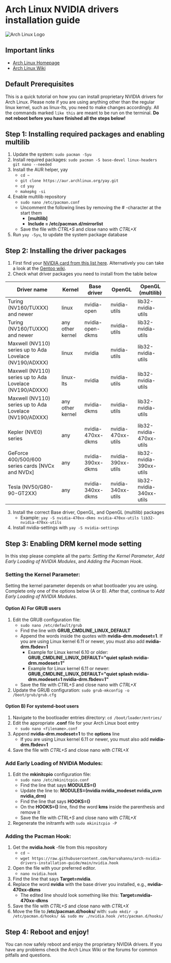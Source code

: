 # Arch Linux NVIDIA drivers installation guide

![Arch Linux Logo](https://archlinux.org/static/logos/archlinux-logo-dark-90dpi.ebdee92a15b3.png)

## Important links

- [Arch Linux Homepage](https://archlinux.org/ "Arch Linux Homepage")
- [Arch Linux Wiki](https://wiki.archlinux.org/ "Arch Wiki")

## Default Prerequisites

This is a quick tutorial on how you can install proprietary NVIDIA drivers for Arch Linux. Please note if you are using anything other than the regular linux kernel, such as linux-lts, you need to make changes accordingly. All the commands marked `like this` are meant to be run on the terminal. **Do not reboot before you have finished all the steps below!**

## Step 1: Installing required packages and enabling multilib

1. Update the system:
   `sudo pacman -Syu`
2. Install required packages:
   `sudo pacman -S base-devel linux-headers git nano --needed`
3. Install the AUR helper, yay
   - `cd ~`
   - `git clone https://aur.archlinux.org/yay.git`
   - `cd yay`
   - `makepkg -si`
4. Enable multilib repository
   - `sudo nano /etc/pacman.conf`
   - Uncomment the following lines by removing the # -character at the start them
     - **[multilib]**
     - **Include = /etc/pacman.d/mirrorlist**
   - Save the file with _CTRL+S_ and close nano with _CTRL+X_
5. Run `yay -Syu`, to update the system package database

## Step 2: Installing the driver packages

1. First find your [NVIDIA card from this list here](https://nouveau.freedesktop.org/CodeNames.html). Alternatively you can take a look at the [Gentoo wiki](https://wiki.gentoo.org/wiki/NVIDIA#Feature_support).
2. Check what driver packages you need to install from the table below

| Driver name                                             | Kernel                      | Base driver            | OpenGL             | OpenGL (multilib)        |
| ------------------------------------------------------- | --------------------------- | ---------------------- | ------------------ | ------------------------ |
| Turing (NV160/TUXXX) and newer                          | linux                       | nvidia-open            | nvidia-utils       | lib32-nvidia-utils       |
| Turing (NV160/TUXXX) and newer                          | any other kernel            | nvidia-open-dkms       | nvidia-utils       | lib32-nvidia-utils       |
| Maxwell (NV110) series up to Ada Lovelace (NV190/ADXXX) | linux                       | nvidia                 | nvidia-utils       | lib32-nvidia-utils       |
| Maxwell (NV110) series up to Ada Lovelace (NV190/ADXXX) | linux-lts                   | nvidia                 | nvidia-utils       | lib32-nvidia-utils       |
| Maxwell (NV110) series up to Ada Lovelace (NV190/ADXXX) | any other kernel            | nvidia-dkms            | nvidia-utils       | lib32-nvidia-utils       |
| Kepler (NVE0) series                                    | any                         | nvidia-470xx-dkms      | nvidia-470xx-utils | lib32-nvidia-470xx-utils |
| GeForce 400/500/600 series cards [NVCx and NVDx]        | any                         | nvidia-390xx-dkms      | nvidia-390xx-utils | lib32-nvidia-390xx-utils |
| Tesla (NV50/G80-90-GT2XX)                               | any                         | nvidia-340xx-dkms      | nvidia-340xx-utils | lib32-nvidia-340xx-utils |

3. Install the correct Base driver, OpenGL, and OpenGL (multilib) packages
   - Example: `yay -S nvidia-470xx-dkms nvidia-470xx-utils lib32-nvidia-470xx-utils`
4. Install nvidia-settings with `yay -S nvidia-settings`

## Step 3: Enabling DRM kernel mode setting

In this step please complete all the parts: _Setting the Kernel Parameter_, _Add Early Loading of NVIDIA Modules_, and _Adding the Pacman Hook_.

### Setting the Kernel Parameter:

Setting the kernel parameter depends on what bootloader you are using. Complete only one of the options below (A or B). After that, continue to _Add Early Loading of NVIDIA Modules_.

#### Option A) For GRUB users

1. Edit the GRUB configuration file:
   - `sudo nano /etc/default/grub`
   - Find the line with **GRUB_CMDLINE_LINUX_DEFAULT**
   - Append the words inside the quotes with **nvidia-drm.modeset=1**. If you are using Linux kernel 6.11 or newer, you must also add **nvidia-drm.fbdev=1**
     - Example for Linux kernel 6.10 or older: **GRUB_CMDLINE_LINUX_DEFAULT="quiet splash nvidia-drm.modeset=1"**
     - Example for Linux kernel 6.11 or newer: **GRUB_CMDLINE_LINUX_DEFAULT="quiet splash nvidia-drm.modeset=1 nvidia-drm.fbdev=1"**
   - Save the file with _CTRL+S_ and close nano with _CTRL+X_
2. Update the GRUB configuration: `sudo grub-mkconfig -o /boot/grub/grub.cfg`

#### Option B) For systemd-boot users

1. Navigate to the bootloader entries directory: `cd /boot/loader/entries/`
2. Edit the appropriate **.conf** file for your Arch Linux boot entry
   - `sudo nano <filename>.conf`
3. Append **nvidia-drm.modeset=1** to the **options** line
   - If you are using Linux kernel 6.11 or newer, you must also add **nvidia-drm.fbdev=1**
4. Save the file with _CTRL+S_ and close nano with _CTRL+X_

### Add Early Loading of NVIDIA Modules:

1. Edit the **mkinitcpio** configuration file:
   - `sudo nano /etc/mkinitcpio.conf`
   - Find the line that says **MODULES=()**
   - Update the line to: **MODULES=(nvidia nvidia_modeset nvidia_uvm nvidia_drm)**
   - Find the line that says **HOOKS=()**
   - On the **HOOKS=()** line, find the word **kms** inside the parenthesis and remove it
   - Save the file with _CTRL+S_ and close nano with _CTRL+X_
2. Regenerate the initramfs with `sudo mkinitcpio -P`

### Adding the Pacman Hook:

1. Get the **nvidia.hook** -file from this repository
   - `cd ~`
   - `wget https://raw.githubusercontent.com/korvahannu/arch-nvidia-drivers-installation-guide/main/nvidia.hook`
2. Open the file with your preferred editor.
   - `nano nvidia.hook`
3. Find the line that says **Target=nvidia**.
4. Replace the word **nvidia** with the base driver you installed, e.g., **nvidia-470xx-dkms**
   - The edited line should look something like this: **Target=nvidia-470xx-dkms**
5. Save the file with _CTRL+S_ and close nano with _CTRL+X_
6. Move the file to **/etc/pacman.d/hooks/** with: `sudo mkdir -p /etc/pacman.d/hooks/ && sudo mv ./nvidia.hook /etc/pacman.d/hooks/`

## Step 4: Reboot and enjoy!

You can now safely reboot and enjoy the proprietary NVIDIA drivers. If you have any problems check the Arch Linux Wiki or the forums for common pitfalls and questions.
